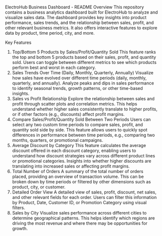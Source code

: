 
ElectroHub Business Dashboard - README
Overview
This repository contains a business analytics dashboard built for ElectroHub to analyze and visualize sales data. The dashboard provides key insights into product performance, sales trends, and the relationship between sales, profit, and other relevant business metrics. It also offers interactive features to explore data by product, time period, city, and more.

Key Features
1. Top/Bottom 5 Products by Sales/Profit/Quantity Sold
This feature ranks the top and bottom 5 products based on their sales, profit, and quantity sold.
Users can toggle between different metrics to see which products perform best and worst in each category.
2. Sales Trends Over Time (Daily, Monthly, Quarterly, Annually)
Visualize how sales have evolved over different time periods (daily, monthly, quarterly, and annually).
Analyze peaks and dips in sales performance to identify seasonal trends, growth patterns, or other time-based insights.
3. Sales vs Profit Relationship
Explore the relationship between sales and profit through scatter plots and correlation metrics.
This helps understand whether higher sales consistently translate to higher profits, or if other factors (e.g., discounts) affect profit margins.
4. Compare Sales/Profit/Quantity Sold Between Two Periods
Users can select any two custom time periods to compare sales, profit, and quantity sold side by side.
This feature allows users to quickly spot differences in performance between time periods, e.g., comparing two months, quarters, or promotional campaigns.
5. Average Discount by Category
This feature calculates the average discount offered in each discount category, enabling users to understand how discount strategies vary across different product lines or promotional categories.
Insights into whether higher discounts are translating into increased sales or affecting profit margins.
6. Total Number of Orders
A summary of the total number of orders placed, providing an overview of transaction volume.
This can be broken down by time periods or filtered by other dimensions such as product, city, or customer.
7. Detailed Order View
A detailed view of sales, profit, discount, net sales, and other relevant fields for each order.
Users can filter this information by Product, Date, Customer ID, or Promotion Category using visual filters.
8. Sales by City
Visualize sales performance across different cities to determine geographical patterns.
This helps identify which regions are driving the most revenue and where there may be opportunities for growth.
